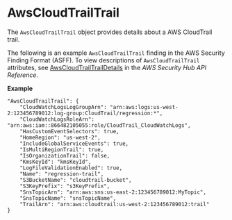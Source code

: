 # AwsCloudTrailTrail<a name="asff-resourcedetails-awscloudtrailtrail"></a>

The `AwsCloudTrailTrail` object provides details about a AWS CloudTrail trail\.

The following is an example `AwsCloudTrailTrail` finding in the AWS Security Finding Format \(ASFF\)\. To view descriptions of `AwsCloudTrailTrail` attributes, see [AwsCloudTrailTrailDetails](https://docs.aws.amazon.com/securityhub/1.0/APIReference/API_AwsCloudTrailTrailDetails.html) in the *AWS Security Hub API Reference*\.

**Example**

```
"AwsCloudTrailTrail": {
    "CloudWatchLogsLogGroupArn": "arn:aws:logs:us-west-2:123456789012:log-group:CloudTrail/regression:*",
    "CloudWatchLogsRoleArn": "arn:aws:iam::866482105055:role/CloudTrail_CloudWatchLogs",
    "HasCustomEventSelectors": true,
    "HomeRegion": "us-west-2",
    "IncludeGlobalServiceEvents": true,
    "IsMultiRegionTrail": true,
    "IsOrganizationTrail": false,
    "KmsKeyId": "kmsKeyId",
    "LogFileValidationEnabled": true,
    "Name": "regression-trail",
    "S3BucketName": "cloudtrail-bucket",
    "S3KeyPrefix": "s3KeyPrefix",
    "SnsTopicArn": "arn:aws:sns:us-east-2:123456789012:MyTopic",
    "SnsTopicName": "snsTopicName",
    "TrailArn": "arn:aws:cloudtrail:us-west-2:123456789012:trail"
}
```
